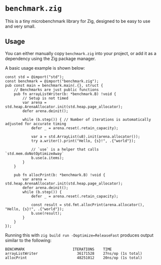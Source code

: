 # `benchmark.zig`

This is a tiny microbenchmark library for Zig, designed to be easy to use and very small.

## Usage

You can either manually copy `benchmark.zig` into your project, or add it as a dependency using the Zig package manager.

A basic usage example is shown below:

```zig
const std = @import("std");
const benchmark = @import("benchmark.zig");
pub const main = benchmark.main(.{}, struct {
    // Benchmarks are just public functions
    pub fn arrayListWriter(b: *benchmark.B) !void {
        // Setup is not timed
        var arena = std.heap.ArenaAllocator.init(std.heap.page_allocator);
        defer arena.deinit();

        while (b.step()) { // Number of iterations is automatically adjusted for accurate timing
            defer _ = arena.reset(.retain_capacity);

            var a = std.ArrayList(u8).init(arena.allocator());
            try a.writer().print("Hello, {s}!", .{"world"});

            // `use` is a helper that calls `std.mem.doNotOptimizeAway`
            b.use(a.items);
        }
    }

    pub fn allocPrint(b: *benchmark.B) !void {
        var arena = std.heap.ArenaAllocator.init(std.heap.page_allocator);
        defer arena.deinit();
        while (b.step()) {
            defer _ = arena.reset(.retain_capacity);

            const result = std.fmt.allocPrint(arena.allocator(), "Hello, {s}!", .{"world"});
            b.use(result);
        }
    }
});
```

Running this with `zig build run -Doptimize=ReleaseFast` produces output similar to the following:

```
BENCHMARK                      ITERATIONS    TIME
arrayListWriter                  36171528    27ns/op (1s total)
allocPrint                       48251012    20ns/op (1s total)
```
